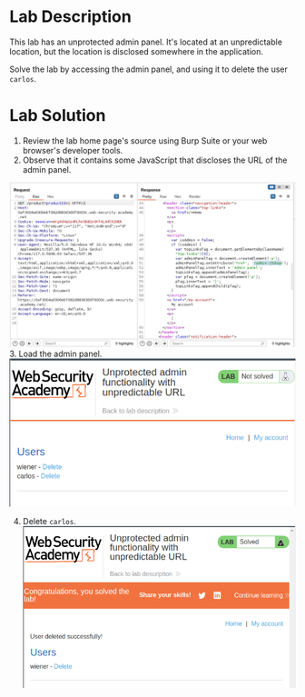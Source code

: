# Lab Description
This lab has an unprotected admin panel. It's located at an unpredictable location, but the location is disclosed somewhere in the application.

Solve the lab by accessing the admin panel, and using it to delete the user `carlos`.

# Lab Solution
1. Review the lab home page's source using Burp Suite or your web browser's developer tools.
2. Observe that it contains some JavaScript that discloses the URL of the admin panel.

![Admin panel name in HTTP response](admin-panel-name.png)
3. Load the admin panel.
![Navigate to admin panel](admin-panel-use.png)

4. Delete `carlos`.
![Delete Carlos user](delete-carlos.png)
